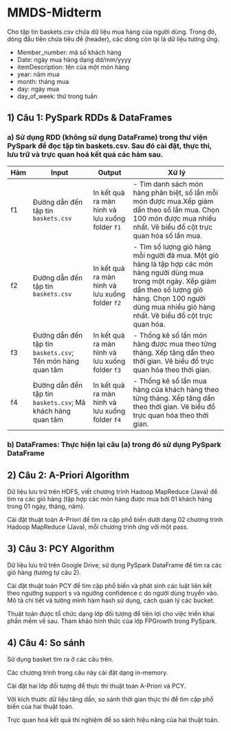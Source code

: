 # MMDS-Midterm

Cho tập tin baskets.csv chứa dữ liệu mua hàng của người dùng. Trong đó, dòng đầu tiên chứa
tiêu đề (header), các dòng còn lại là dữ liệu tương ứng.
- Member_number: mã số khách hàng
- Date: ngày mua hàng dạng dd/mm/yyyy
- itemDescription: tên của một món hàng
- year: năm mua
- month: tháng mua
- day: ngày mua
- day_of_week: thứ trong tuần

## 1) Câu 1: PySpark RDDs & DataFrames
### a) Sử dụng RDD (không sử dụng DataFrame) trong thư viện PySpark để đọc tập tin baskets.csv. Sau đó cài đặt, thực thi, lưu trữ và trực quan hoá kết quả các hàm sau.

| Hàm | Input                                   | Output                                    | Xử lý                                                                                                                |
|-----|-----------------------------------------|-------------------------------------------|----------------------------------------------------------------------------------------------------------------------|
| f1  | Đường dẫn đến tập tin `baskets.csv`     | In kết quả ra màn hình và lưu xuống folder `f1` | - Tìm danh sách món hàng phân biệt, số lần mỗi món được mua.Xếp giảm dần theo số lần mua.  Chọn 100 món được mua nhiều nhất.  Vẽ biểu đồ cột trực quan hóa số lần mua. |
| f2  | Đường dẫn đến tập tin `baskets.csv`     | In kết quả ra màn hình và lưu xuống folder `f2` | - Tìm số lượng giỏ hàng mỗi người đã mua.  Một giỏ hàng là tập hợp các món hàng người dùng mua trong một ngày. Xếp giảm dần theo số lượng giỏ hàng.  Chọn 100 người dùng mua nhiều giỏ hàng nhất.  Vẽ biểu đồ cột trực quan hóa. |
| f3  | Đường dẫn đến tập tin `baskets.csv`;  Tên món hàng quan tâm | In kết quả ra màn hình và lưu xuống folder `f3` | - Thống kê số lần món hàng được mua theo từng tháng.   Xếp tăng dần theo thời gian. Vẽ biểu đồ trực quan hóa theo thời gian. |
| f4  | Đường dẫn đến tập tin `baskets.csv`;  Mã khách hàng quan tâm | In kết quả ra màn hình và lưu xuống folder `f4` | - Thống kê số lần mua hàng của khách hàng theo từng tháng.   Xếp tăng dần theo thời gian. Vẽ biểu đồ trực quan hóa theo thời gian. |
### b) DataFrames: Thực hiện lại câu (a) trong đó sử dụng PySpark DataFrame
## 2) Câu 2: A-Priori Algorithm
Dữ liệu lưu trữ trên HDFS, viết chương trình Hadoop MapReduce (Java) để tìm ra các giỏ
hàng (tập hợp các món hàng được mua bởi 01 khách hàng trong 01 ngày, tháng, năm).

Cài đặt thuật toán A-Priori để tìm ra cặp phổ biến dưới dạng 02 chương trình Hadoop
MapReduce (Java), mỗi chương trình ứng với một pass.
## 3) Câu 3: PCY Algorithm
Dữ liệu lưu trữ trên Google Drive, sử dụng PySpark DataFrame để tìm ra các giỏ hàng
(tương tự câu 2).

Cài đặt thuật toán PCY để tìm cặp phổ biến và phát sinh các luật liên kết theo ngưỡng
support s và ngưỡng confidence c do người dùng truyền vào. Mô tả chi tiết và tường mình
hàm hash sử dụng, cách quản lý các bucket.

Thuật toán được tổ chức dạng lớp đối tượng để tiện lợi cho việc triển khai phần mềm về
sau. Tham khảo hình thức của lớp FPGrowth trong PySpark.
## 4) Câu 4: So sánh
Sử dụng basket tìm ra ở các câu trên.

Các chương trình trong câu này cài đặt dạng in-memory.

Cài đặt hai lớp đối tượng để thực thi thuật toán A-Priori và PCY.

Với kích thước dữ liệu tăng dần, so sánh thời gian thực thi để tìm cặp phổ biến của hai
thuật toán.

Trực quan hoá kết quả thí nghiệm để so sánh hiệu năng của hai thuật toán.
